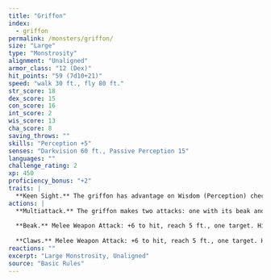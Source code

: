 ```yaml
---
title: "Griffon"
index:
  - griffon
permalink: /monsters/griffon/
size: "Large"
type: "Monstrosity"
alignment: "Unaligned"
armor_class: "12 (Dex)"
hit_points: "59 (7d10+21)"
speed: "walk 30 ft., fly 80 ft."
str_score: 18
dex_score: 15
con_score: 16
int_score: 2
wis_score: 13
cha_score: 8
saving_throws: ""
skills: "Perception +5"
senses: "Darkvision 60 ft., Passive Perception 15"
languages: ""
challenge_rating: 2
xp: 450
proficiency_bonus: "+2"
traits: |
  **Keen Sight.** The griffon has advantage on Wisdom (Perception) checks that rely on sight.
actions: |
  **Multiattack.** The griffon makes two attacks: one with its beak and one with its claws.
  
  **Beak.** Melee Weapon Attack: +6 to hit, reach 5 ft., one target. Hit: 8 (1d8 + 4) piercing damage.
  
  **Claws.** Melee Weapon Attack: +6 to hit, reach 5 ft., one target. Hit: 11 (2d6 + 4) slashing damage.
reactions: ""
excerpt: "Large Monstrosity, Unaligned"
source: "Basic Rules"
---
```

